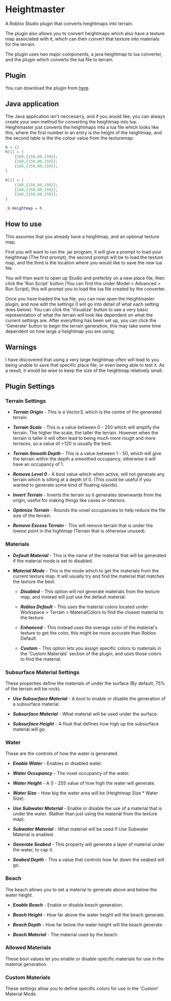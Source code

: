 # Heightmaster
A Roblox Studio plugin that converts heightmaps into terrain.

The plugin also allows you to convert heightmaps which also have a texture map associated with it, which can then convert that texture into materials for the terrain.

The plugin uses two major components, a java heightmap to lua converter, and the plugin which converts the lua file to terrain.

## Plugin
You can download the plugin from [here](https://www.roblox.com/library/2768461796/Heightmaster).

## Java application
The Java application isn't neccesarry, and if you would like, you can always create your own method for converting the heightmap into lua. Heightmaster just converts the heightmaps into a lua file which looks like this, where the first number in an entry is the height of the heightmap, and the second table is the the colour value from the texturemap:
```lua
h = {}
h[1] = {
	{160,{150,80,150}};
	{160,{150,80,150}};
	{160,{150,80,150}};
}

h[2] = {
	{160,{150,80,150}};
	{160,{150,80,150}};
	{160,{150,80,150}};
}

_G.Heightmap = h
```
## How to use
This assumes that you already have a heightmap, and an optional texture map.

First you will want to run the .jar program, it will give a prompt to load your heightmap (The first prompt), the second prompt will be to load the texture map, and the third is the location where you would like to save the new lua file.

You will then want to open up Studio and preferbly on a new place file, then click the 'Run Script' button (You can find this under Model > Advanced > Run Script), this will prompt you to load the lua file created by the converter.

Once you have loaded the lua file, you can now open the Heightmaster plugin, and now edit the settings (I will go into detail of what each setting does below). You can click the 'Visualize' button to see a very basic representation of what the terrain will look like dependent on what the current settings are. After everything has been set up, you can click the 'Generate' button to begin the terrain generation, this may take some time dependent on how large a heightmap you are using.

## Warnings
I have discovered that using a very large heightmap often will lead to you being unable to save that specific place file, or even being able to test it. As a result, it would be wise to keep the size of the heightmap relatively small.

## Plugin Settings

### Terrain Settings

* _**Terrain Origin**_ - 
This is a Vector3, which is the centre of the generated terrain.

* _**Terrain Scale**_ - 
This is a value between 0 - 250 which will amplify the terrain. The higher the scale, the taller the terrain. However when the terrain is taller it will often lead to being much more rough and more terraces, so a value of >120 is usually the best.

* _**Terrain Smooth Depth**_ - 
This is a value between 1 - 50, which will give the terrain within the depth a smoothed occupancy, otherwise it will have an occupancy of 1.

* _**Remove Level 0**_ - 
A bool value which when active, will not generate any terrain which is sitting at a depth of 0. (This could be useful if you wanted to generate some kind of floating islands).

* _**Invert Terrain**_ - 
Inverts the terrain so it generates downwards from the origin, useful for making things like caves or interiors.

* _**Optimize Terrain**_ - 
Rounds the voxel occupancies to help reduce the file size of the terrain.

* _**Remove Excess Terrain**_ - 
This will remove terrain that is under the lowest point in the hightmap (Terrain that is otherwise unused).

### Materials

* _**Default Material**_ - 
This is the name of the material that will be generated if the material mode is set to disabled.

* _**Material Mode**_ - 
This is the mode which to get the materials from the current texture map. It will usually try and find the material that matches the texture the best.
	* _**Disabled**_ - 
	This option will not generate materials from the texture map, and instead will just use the default material.

	* _**Roblox Default**_ - 
	This uses the material colors located under Workspace > Terrain > MaterialColors to find the closest material to the texture.

	* _**Enhanced**_ - 
	This instead uses the average color of the material's texture to get the color, this might be more accurate than Roblox Default.

	* _**Custom**_ - 
	This option lets you assign specific colors to materials in the 'Custom Materials' section of the plugin, and uses those colors to find the material.

### Subsurface Material Settings
These properties define the materials of under the surface (By default, 75% of the terrain will be rock).

* _**Use Subsurface Material**_ - 
A bool to enable or disable the generation of a subsurface material.

* _**Subsurface Material**_ - 
What material will be used under the surface.

* _**Subsurface Height**_ - 
A float that defines how high up the subsurface material will go.

### Water
These are the controls of how the water is generated.

* _**Enable Water**_ - 
Enables or disabled water.

* _**Water Occupancy**_ - 
The voxel occupancy of the water.

* _**Water Height**_ - 
A 0 - 255 value of how high the water will generate.

* _**Water Size**_ - 
How big the water area will be (Heightmap Size * Water Size).

* _**Use Subwater Material**_ - 
Enable or disable the use of a material that is under the water. (Rather than just using the material from the texture map).

* _**Subwater Material**_ - 
What material will be used if Use Subwater Material is enabled.

* _**Generate Seabed**_ - 
This property will generate a layer of material under the water, to cap it.

* _**Seabed Depth**_ - 
This a value that controls how far down the seabed will go.

### Beach
The beach allows you to set a material to generate above and below the water height.

* _**Enable Beach**_ - 
Enable or disable beach generation.

* _**Beach Height**_ - 
How far above the water height will the beach generate.

* _**Beach Depth**_ - 
How far below the water height will the beach generate.

* _**Beach Material**_ - 
The material used by the beach.

### Allowed Materials
These bool values let you enable or disable specific materials for use in the material generation.

### Custom Materials
These settings allow you to define specific colors for use in the 'Custom' Material Mode.
